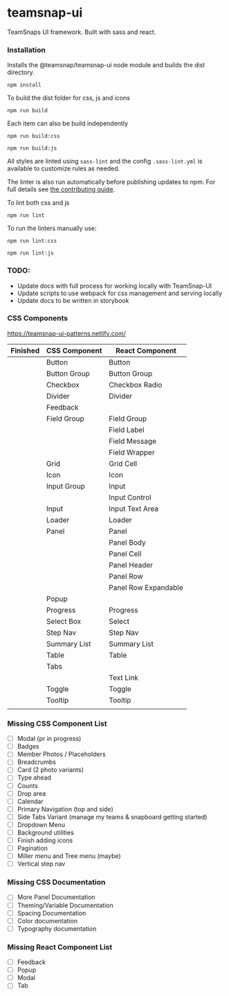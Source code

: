 # teamsnap-ui
TeamSnaps UI framework. Built with sass and react.

### Installation

Installs the @teamsnap/teamsnap-ui node module and builds the dist directory.

```
npm install
```

To build the dist folder for css, js and icons 

`npm run build`

Each item can also be build independently 

`npm run build:css`

`npm run build:js`


All styles are linted using `sass-lint` and the config `.sass-lint.yml` is available to customize rules as needed.

The linter is also run automatically before publishing updates to npm. For full details see [the contributing guide](CONTRIBUTING.md).

To lint both css and js

`npm run lint`

To run the linters manually use:

`npm run lint:css`

`npm run lint:js`


### TODO:
+ Update docs with full process for working locally with TeamSnap-UI
+ Update scripts to use webpack for css management and serving locally
+ Update docs to be written in storybook

### CSS Components
https://teamsnap-ui-patterns.netlify.com/

| Finished | CSS Component | React Component                                                         |
|----------|---------------|-------------------------------------------------------------------------|
|          | Button        | Button                                                                  |
|          | Button Group  | Button Group                                                            |
|          | Checkbox      | Checkbox Radio                                                          |
|          | Divider       | Divider                                                                 |
|          | Feedback      |                                                                         |
|          | Field Group   | Field Group                                                             |
|          |               | Field Label                                                             |
|          |               | Field Message                                                           |
|          |               | Field Wrapper                                                           |
|          | Grid          | Grid Cell                                                               |
|          | Icon          | Icon                                                                    |
|          | Input Group   | Input                                                                   |
|          |               | Input Control                                                           |
|          | Input         | Input Text Area                                                         |
|          | Loader        | Loader                                                                  |
|          | Panel         | Panel 
|          |               | Panel Body |
|          |               | Panel Cell  |
|          |               | Panel Header | 
|          |               | Panel Row |
|          |               | Panel Row Expandable |
|          | Popup         |                                                                         |
|          | Progress      | Progress                                                                |
|          | Select Box    | Select                                                                  |
|          | Step Nav      | Step Nav                                                                |
|          | Summary List  | Summary List                                                            |
|          | Table         | Table                                                                   |
|          | Tabs          |                                                                         |
|          |               | Text Link                                                               |
|          | Toggle        | Toggle                                                                  |
|          | Tooltip       | Tooltip                                                                 |
|          |               |                                                                         |



### Missing CSS Component List
- [ ] Modal (pr in progress)
- [ ] Badges
- [ ] Member Photos / Placeholders
- [ ] Breadcrumbs
- [ ] Card (2 photo variants)
- [ ] Type ahead
- [ ] Counts
- [ ] Drop area
- [ ] Calendar
- [ ] Primary Navigation (top and side)
- [ ] Side Tabs Variant (manage my teams & snapboard getting started)
- [ ] Dropdown Menu
- [ ] Background utilities
- [ ] Finish adding icons
- [ ] Pagination
- [ ] Miller menu and Tree menu (maybe)
- [ ] Vertical step nav

### Missing CSS Documentation
- [ ] More Panel Documentation
- [ ] Theming/Variable Documentation 
- [ ] Spacing Documentation
- [ ] Color documentation
- [ ] Typography documentation 

### Missing React Component List
- [ ] Feedback
- [ ] Popup
- [ ] Modal
- [ ] Tab
